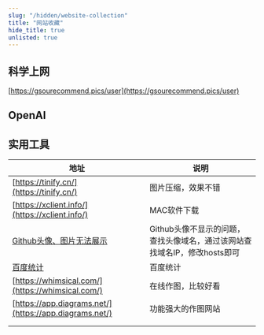 ```yaml
---
slug: "/hidden/website-collection"
title: "网站收藏"
hide_title: true
unlisted: true
---
```


## 科学上网

[https://gsourecommend.pics/user](https://gsourecommend.pics/user)

## OpenAI

  

## 实用工具

| 地址  | 说明  |
| --- | --- |
| [https://tinify.cn/](https://tinify.cn/) | 图片压缩，效果不错 |
| [https://xclient.info/](https://xclient.info/) | MAC软件下载 |
| [Github头像、图片无法展示](https://githubusercontent.com.ipaddress.com/avatars.githubusercontent.com) | Github头像不显示的问题，查找头像域名，通过该网站查找域名IP，修改hosts即可 |
| [百度统计](https://tongji.baidu.com/web/10000320517/overview/index?siteId=16242821) | 百度统计 |
| [https://whimsical.com/](https://whimsical.com/) | 在线作图，比较好看 |
| [https://app.diagrams.net/](https://app.diagrams.net/) | 功能强大的作图网站 |
|     |     |
|     |     |

